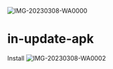 ![IMG-20230308-WA0000](https://user-images.githubusercontent.com/126753747/223516441-1fdf1080-5c44-44e8-b10e-072ab20afd25.jpg)
# in-update-apk
Install
![IMG-20230308-WA0002](https://user-images.githubusercontent.com/126753747/223514589-512c370f-f094-4b61-b45c-c19650959dff.jpg)
